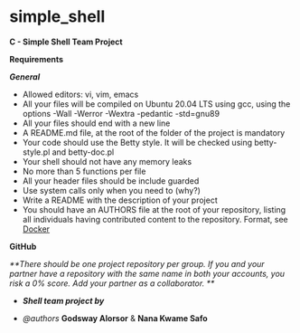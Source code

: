 # simple_shell
**C - Simple Shell Team Project**

**Requirements**

_**General**_

- Allowed editors: vi, vim, emacs
- All your files will be compiled on Ubuntu 20.04 LTS using gcc, using the options -Wall -Werror -Wextra -pedantic -std=gnu89
- All your files should end with a new line
- A README.md file, at the root of the folder of the project is mandatory
- Your code should use the Betty style. It will be checked using betty-style.pl and betty-doc.pl
- Your shell should not have any memory leaks
- No more than 5 functions per file
- All your header files should be include guarded
- Use system calls only when you need to (why?)
- Write a README with the description of your project
- You should have an AUTHORS file at the root of your repository, listing all individuals having contributed content to the repository. Format, see [Docker](https://github.com/moby/moby/blob/master/AUTHORS)

**GitHub**

*_**There should be one project repository per group. If you and your partner have a repository with the same name in both your accounts, you risk a 0% score. Add your partner as a collaborator. **_*


- _**Shell team project by**_

- _@authors_ **Godsway Alorsor** & **Nana Kwame Safo**


